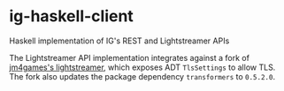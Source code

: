 # ig-haskell-client

Haskell implementation of IG's REST and Lightstreamer APIs

The Lightstreamer API implementation integrates against a fork of [jm4games's lightstreamer](https://github.com/peteryhwong/lightstreamer), which exposes ADT `TlsSettings` to allow TLS. The fork also updates the package dependency `transformers` to `0.5.2.0`.
